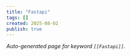```yaml
---
title: "Fastapi"
tags: []
created: 2025-08-02
publish: true
---
```


_Auto-generated page for keyword `[[Fastapi]]`._
